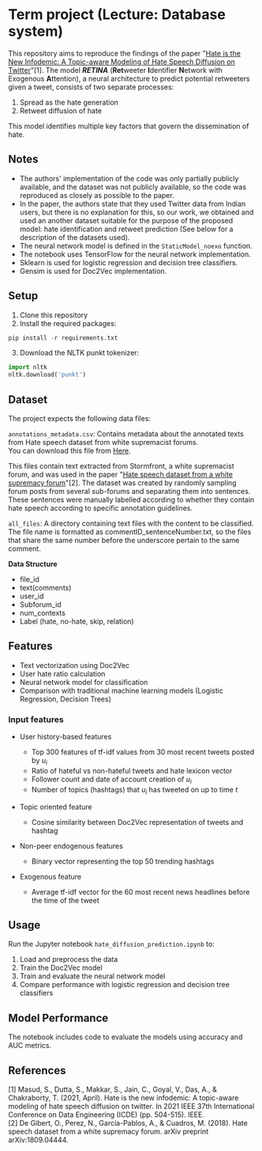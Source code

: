 # Term project (Lecture: Database system)
This repository aims to reproduce the findings of the paper "[Hate is the New Infodemic: A Topic-aware Modeling of Hate Speech Diffusion on Twitter](https://ieeexplore.ieee.org/abstract/document/9458789)"[1]. The model **_RETINA_** (**Ret**weeter **I**dentifier **N**etwork with Exogenous **A**ttention), a neural architecture to predict potential retweeters given a tweet, consists of two separate processes:
1) Spread as the hate generation
2) Retweet diffusion of hate

This model identifies multiple key factors that govern the dissemination of hate.


## Notes
* The authors' implementation of the code was only partially publicly available, and the dataset was not publicly available, so the code was reproduced as closely as possible to the paper.
* In the paper, the authors state that they used Twitter data from Indian users, but there is no explanation for this, so our work, we obtained and used an another dataset suitable for the purpose of the proposed model: hate identification and retweet prediction (See below for a description of the datasets used).
* The neural network model is defined in the `StaticModel_noexo` function.
* The notebook uses TensorFlow for the neural network implementation.
* Sklearn is used for logistic regression and decision tree classifiers.
* Gensim is used for Doc2Vec implementation.


## Setup

1. Clone this repository
2. Install the required packages:
```python
pip install -r requirements.txt
```

3. Download the NLTK punkt tokenizer:
```python
import nltk
nltk.download('punkt')
```

## Dataset
The project expects the following data files:

`annotations_metadata.csv`: Contains metadata about the annotated texts from Hate speech dataset from white supremacist forums.    
You can download this file from [Here](https://github.com/sara-02/hate-speech-dataset).  

This files contain text extracted from Stormfront, a white supremacist forum, and was used in the paper "[Hate speech dataset from a white supremacy forum](https://arxiv.org/abs/1809.04444)"[2]. The dataset was created by randomly sampling forum posts from several sub-forums and separating them into sentences. These sentences were manually labelled according to whether they contain hate speech according to specific annotation guidelines.

`all_files`: A directory containing text files with the content to be classified. The file name is formatted as commentID_sentenceNumber.txt, so the files that share the same number before the underscore pertain to the same comment. 

**Data Structure**
* file_id
* text(comments)
* user_id
* Subforum_id
* num_contexts
* Label (hate, no-hate, skip, relation)


## Features
* Text vectorization using Doc2Vec
* User hate ratio calculation
* Neural network model for classification
* Comparison with traditional machine learning models (Logistic Regression, Decision Trees)

### Input features
* User history-based features
  - Top 300 features of tf-idf values from 30 most recent tweets posted by $u_i$  
  - Ratio of hateful vs non-hateful tweets and hate lexicon vector  
  - Follower count and date of account creation of $u_i$  
  - Number of topics (hashtags) that $u_i$ has tweeted on up to time $t$  
  
* Topic oriented feature
  - Cosine similarity between Doc2Vec representation of tweets and hashtag

* Non-peer endogenous features
  - Binary vector representing the top 50 trending hashtags  

* Exogenous feature
  - Average tf-idf vector for the 60 most recent news headlines before the time of the tweet

## Usage
Run the Jupyter notebook `hate_diffusion_prediction.ipynb` to:  

1. Load and preprocess the data
2. Train the Doc2Vec model
3. Train and evaluate the neural network model
4. Compare performance with logistic regression and decision tree classifiers


## Model Performance
The notebook includes code to evaluate the models using accuracy and AUC metrics.


## References
[1] Masud, S., Dutta, S., Makkar, S., Jain, C., Goyal, V., Das, A., & Chakraborty, T. (2021, April). Hate is the new infodemic: A topic-aware modeling of hate speech diffusion on twitter. In 2021 IEEE 37th International Conference on Data Engineering (ICDE) (pp. 504-515). IEEE.  
[2] De Gibert, O., Perez, N., García-Pablos, A., & Cuadros, M. (2018). Hate speech dataset from a white supremacy forum. arXiv preprint arXiv:1809.04444.

